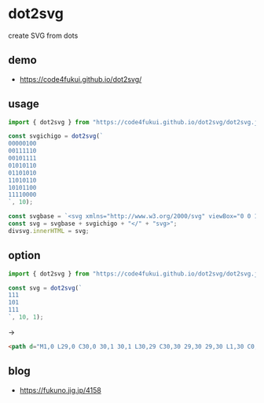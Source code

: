 # dot2svg

create SVG from dots

## demo

- https://code4fukui.github.io/dot2svg/

## usage

```js
import { dot2svg } from "https://code4fukui.github.io/dot2svg/dot2svg.js";

const svgichigo = dot2svg(`
00000100
00111110
00101111
01010110
01101010
11010110
10101100
11110000
`, 10);

const svgbase = `<svg xmlns="http://www.w3.org/2000/svg" viewBox="0 0 100 100"><g fill="black">`;
const svg = svgbase + svgichigo + "</" + "svg>";
divsvg.innerHTML = svg;
```

## option

```js
import { dot2svg } from "https://code4fukui.github.io/dot2svg/dot2svg.js";

const svg = dot2svg(`
111
101
111
`, 10, 1);
```
→
```html
<path d="M1,0 L29,0 C30,0 30,1 30,1 L30,29 C30,30 29,30 29,30 L1,30 C0,30 6.123233995736766e-17,29 6.123233995736766e-17,29 L-6.123233995736766e-17,1 C0,0 1,0 1,0 M10,11 L10,19 C10,20 11,20 11,20 L19,20 C20,20 20,19 20,19 L20,11 C20,10 19,10 19,10 L11,10 C10,10 10,11 10,11"/>
```

## blog

- https://fukuno.jig.jp/4158
